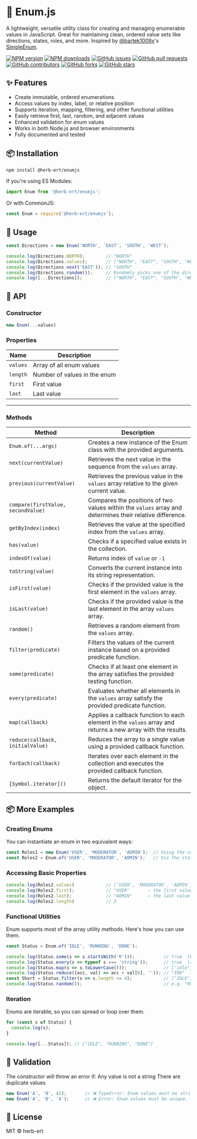 # 🧩 Enum.js

A lightweight, versatile utility class for creating and managing enumerable values in JavaScript. Great for maintaining
clean, ordered value sets like directions, states, roles, and more. Inspired by [@bartek1009x](https://github.com/bartek1009x)'s [SimpleEnum](https://github.com/bartek1009x/SimpleEnum).

[![NPM version](https://img.shields.io/npm/v/@herb-ert/enumjs)](https://www.npmjs.com/package/@herb-ert/enumjs)
[![NPM downloads](https://img.shields.io/npm/dw/@herb-ert/enumjs)](https://www.npmjs.com/package/@herb-ert/enumjs)
[![GitHub issues](https://img.shields.io/github/issues/herb-ert/enumjs)](https://github.com/herb-ert/enumjs/issues)
[![GitHub pull requests](https://img.shields.io/github/issues-pr/herb-ert/enumjs)](https://github.com/herb-ert/enumjs/pulls)
[![GitHub contributors](https://img.shields.io/github/contributors/herb-ert/enumjs)](https://github.com/herb-ert/enumjs/graphs/contributors)
[![GitHub forks](https://img.shields.io/github/forks/herb-ert/enumjs)](https://github.com/herb-ert/enumjs/network)
[![GitHub stars](https://img.shields.io/github/stars/herb-ert/enumjs)](https://github.com/herb-ert/enumjs/stargazers)

## ✨ Features

- Create immutable, ordered enumerations
- Access values by index, label, or relative position
- Supports iteration, mapping, filtering, and other functional utilities
- Easily retrieve first, last, random, and adjacent values
- Enhanced validation for enum values
- Works in both Node.js and browser environments
- Fully documented and tested

## 📦 Installation

```bash
npm install @herb-ert/enumjs
```

If you're using ES Modules:

```js
import Enum from '@herb-ert/enumjs';
```

Or with CommonJS:

```js
const Enum = require('@herb-ert/enumjs');
```

## 🚀 Usage

```js
const Directions = new Enum('NORTH', 'EAST', 'SOUTH', 'WEST');

console.log(Directions.NORTH);        // "NORTH"
console.log(Directions.values);       // ["NORTH", "EAST", "SOUTH", "WEST"]
console.log(Directions.next('EAST')); // "SOUTH"
console.log(Directions.random());     // Randomly picks one of the directions
console.log([...Directions]);         // ["NORTH", "EAST", "SOUTH", "WEST"]
```

## 🧰 API

### Constructor

```js
new Enum(...values)
```

### Properties

| Name     | Description                  |
|----------|------------------------------|
| `values` | Array of all enum values     |
| `length` | Number of values in the enum |
| `first`  | First value                  |
| `last`   | Last value                   |

---

### Methods

| Method                             | Description                                                                                                 |
|------------------------------------|-------------------------------------------------------------------------------------------------------------|
| `Enum.of(...args)`                 | Creates a new instance of the Enum class with the provided arguments.                                       |
| `next(currentValue)`               | Retrieves the next value in the sequence from the `values` array.                                           |
| `previous(currentValue)`           | Retrieves the previous value in the `values` array relative to the given current value.                     |
| `compare(firstValue, secondValue)` | Compares the positions of two values within the `values` array and determines their relative difference.    |
| `getByIndex(index)`                | Retrieves the value at the specified index from the `values` array.                                         |
| `has(value)`                       | Checks if a specified value exists in the collection.                                                       |
| `indexOf(value)`                   | Returns index of `value` or `-1`                                                                            |
| `toString(value)`                  | Converts the current instance into its string representation.                                               |
| `isFirst(value)`                   | Checks if the provided value is the first element in the `values` array.                                    |
| `isLast(value)`                    | Checks if the provided value is the last element in the array `values` array.                               |
| `random()`                         | Retrieves a random element from the `values` array.                                                         |
| `filter(predicate)`                | Filters the values of the current instance based on a provided predicate function.                          |
| `some(predicate)`                  | Checks if at least one element in the array satisfies the provided testing function.                        |
| `every(predicate)`                 | Evaluates whether all elements in the `values` array satisfy the provided predicate function.               |
| `map(callback)`                    | Applies a callback function to each element in the `values` array and returns a new array with the results. |
| `reduce(callback, initialValue)`   | Reduces the array to a single value using a provided callback function.                                     |
| `forEach(callback)`                | Iterates over each element in the collection and executes the provided callback function.                   |
| `[Symbol.iterator]()`              | Returns the default iterator for the object.                                                                |

## 📦 More Examples

### Creating Enums

You can instantiate an enum in two equivalent ways:

```js
const Roles1 = new Enum('USER', 'MODERATOR', 'ADMIN');  // Using the constructor
const Roles2 = Enum.of('USER', 'MODERATOR', 'ADMIN');   // Via the static helper
```

### Accessing Basic Properties

```js
console.log(Roles2.values)            // ['USER', 'MODERATOR', 'ADMIN']
console.log(Roles2.first);            // "USER"       — the first value in the enum
console.log(Roles2.last);             // "ADMIN"      — the last value in the enum
console.log(Roles2.length)            // 3
```

### Functional Utilities

Enum supports most of the array utility methods. Here's how you can use them.

```js
const Status = Enum.of('IDLE', 'RUNNING', 'DONE');

console.log(Status.some(s => s.startsWith('R')));           // true  (because "RUNNING" starts with "R")
console.log(Status.every(s => typeof s === 'string'));      // true  (all values are strings)
console.log(Status.map(s => s.toLowerCase()));              // ["idle", "running", "done"]
console.log(Status.reduce((acc, val) => acc + val[0], '')); // "IRD"  (concatenates first letters of each status)
const Short = Status.filter(s => s.length <= 4);            // ["IDLE", "DONE"]
console.log(Status.random());                               // e.g. "RUNNING"
```

### Iteration

Enums are iterable, so you can spread or loop over them.

```js
for (const s of Status) {
  console.log(s);
}

console.log([...Status]); // ["IDLE", "RUNNING", "DONE"]
```

## 🧪 Validation

The constructor will throw an error if:
Any value is not a string
There are duplicate values

```js
new Enum('A', 'B', 42);       // ❌ TypeError: Enum values must be strings. Invalid entries: 42
new Enum('A', 'B', 'A');      // ❌ Error: Enum values must be unique. Duplicates found: RED
```

## 🔧 License

MIT © herb-ert
